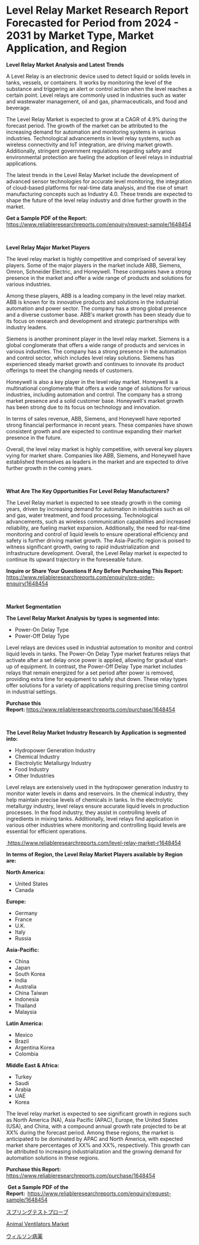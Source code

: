 <p><h1>Level Relay Market Research Report Forecasted for Period from 2024 -  2031 by Market Type, Market Application, and Region</h1></p><p><strong>Level Relay Market Analysis and Latest Trends</strong></p>
<p><p>A Level Relay is an electronic device used to detect liquid or solids levels in tanks, vessels, or containers. It works by monitoring the level of the substance and triggering an alert or control action when the level reaches a certain point. Level relays are commonly used in industries such as water and wastewater management, oil and gas, pharmaceuticals, and food and beverage.</p><p>The Level Relay Market is expected to grow at a CAGR of 4.9% during the forecast period. The growth of the market can be attributed to the increasing demand for automation and monitoring systems in various industries. Technological advancements in level relay systems, such as wireless connectivity and IoT integration, are driving market growth. Additionally, stringent government regulations regarding safety and environmental protection are fueling the adoption of level relays in industrial applications.</p><p>The latest trends in the Level Relay Market include the development of advanced sensor technologies for accurate level monitoring, the integration of cloud-based platforms for real-time data analysis, and the rise of smart manufacturing concepts such as Industry 4.0. These trends are expected to shape the future of the level relay industry and drive further growth in the market.</p></p>
<p><strong>Get a Sample PDF of the Report:&nbsp;</strong> <a href="https://www.reliableresearchreports.com/enquiry/request-sample/1648454">https://www.reliableresearchreports.com/enquiry/request-sample/1648454</a></p>
<p>&nbsp;</p>
<p><strong>Level Relay Major Market Players</strong></p>
<p><p>The level relay market is highly competitive and comprised of several key players. Some of the major players in the market include ABB, Siemens, Omron, Schneider Electric, and Honeywell. These companies have a strong presence in the market and offer a wide range of products and solutions for various industries.</p><p>Among these players, ABB is a leading company in the level relay market. ABB is known for its innovative products and solutions in the industrial automation and power sector. The company has a strong global presence and a diverse customer base. ABB's market growth has been steady due to its focus on research and development and strategic partnerships with industry leaders.</p><p>Siemens is another prominent player in the level relay market. Siemens is a global conglomerate that offers a wide range of products and services in various industries. The company has a strong presence in the automation and control sector, which includes level relay solutions. Siemens has experienced steady market growth and continues to innovate its product offerings to meet the changing needs of customers.</p><p>Honeywell is also a key player in the level relay market. Honeywell is a multinational conglomerate that offers a wide range of solutions for various industries, including automation and control. The company has a strong market presence and a solid customer base. Honeywell's market growth has been strong due to its focus on technology and innovation.</p><p>In terms of sales revenue, ABB, Siemens, and Honeywell have reported strong financial performance in recent years. These companies have shown consistent growth and are expected to continue expanding their market presence in the future.</p><p>Overall, the level relay market is highly competitive, with several key players vying for market share. Companies like ABB, Siemens, and Honeywell have established themselves as leaders in the market and are expected to drive further growth in the coming years.</p></p>
<p>&nbsp;</p>
<p><strong>What Are The Key Opportunities For Level Relay Manufacturers?</strong></p>
<p><p>The Level Relay market is expected to see steady growth in the coming years, driven by increasing demand for automation in industries such as oil and gas, water treatment, and food processing. Technological advancements, such as wireless communication capabilities and increased reliability, are fueling market expansion. Additionally, the need for real-time monitoring and control of liquid levels to ensure operational efficiency and safety is further driving market growth. The Asia-Pacific region is poised to witness significant growth, owing to rapid industrialization and infrastructure development. Overall, the Level Relay market is expected to continue its upward trajectory in the foreseeable future.</p></p>
<p><strong>Inquire or Share Your Questions If Any Before Purchasing This Report:</strong> <a href="https://www.reliableresearchreports.com/enquiry/pre-order-enquiry/1648454">https://www.reliableresearchreports.com/enquiry/pre-order-enquiry/1648454</a></p>
<p>&nbsp;</p>
<p><strong>Market Segmentation</strong></p>
<p><strong>The Level Relay Market Analysis by types is segmented into:</strong></p>
<p><ul><li>Power-On Delay Type</li><li>Power-Off Delay Type</li></ul></p>
<p><p>Level relays are devices used in industrial automation to monitor and control liquid levels in tanks. The Power-On Delay Type market features relays that activate after a set delay once power is applied, allowing for gradual start-up of equipment. In contrast, the Power-Off Delay Type market includes relays that remain energized for a set period after power is removed, providing extra time for equipment to safely shut down. These relay types offer solutions for a variety of applications requiring precise timing control in industrial settings.</p></p>
<p><strong>Purchase this Report:&nbsp;</strong><a href="https://www.reliableresearchreports.com/purchase/1648454">https://www.reliableresearchreports.com/purchase/1648454</a></p>
<p>&nbsp;</p>
<p><strong>The Level Relay Market Industry Research by Application is segmented into:</strong></p>
<p><ul><li>Hydropower Generation Industry</li><li>Chemical Industry</li><li>Electrolytic Metallurgy Industry</li><li>Food Industry</li><li>Other Industries</li></ul></p>
<p><p>Level relays are extensively used in the hydropower generation industry to monitor water levels in dams and reservoirs. In the chemical industry, they help maintain precise levels of chemicals in tanks. In the electrolytic metallurgy industry, level relays ensure accurate liquid levels in production processes. In the food industry, they assist in controlling levels of ingredients in mixing tanks. Additionally, level relays find application in various other industries where monitoring and controlling liquid levels are essential for efficient operations.</p></p>
<p><a href="https://www.reliableresearchreports.com/level-relay-market-r1648454">&nbsp;https://www.reliableresearchreports.com/level-relay-market-r1648454</a></p>
<p><strong>In terms of Region, the Level Relay Market Players available by Region are:</strong></p>
<p>
    <p> <strong> North America: </strong>
        <ul>
            <li>United States</li>
            <li>Canada</li>
        </ul>
        </p> 
    <p> <strong> Europe: </strong>
        <ul>
            <li>Germany</li>
            <li>France</li>
            <li>U.K.</li>
            <li>Italy</li>
            <li>Russia</li>
        </ul>
        </p> 
    <p> <strong> Asia-Pacific: </strong>
        <ul>
            <li>China</li>
            <li>Japan</li>
            <li>South Korea</li>
            <li>India</li>
            <li>Australia</li>
            <li>China Taiwan</li>
            <li>Indonesia</li>
            <li>Thailand</li>
            <li>Malaysia</li>
        </ul>
        </p> 
    <p> <strong> Latin America: </strong>
        <ul>
            <li>Mexico</li>
            <li>Brazil</li>
            <li>Argentina Korea</li>
            <li>Colombia</li>
        </ul>
        </p> 
    <p> <strong> Middle East & Africa: </strong>
        <ul>
            <li>Turkey</li>
            <li>Saudi</li>
            <li>Arabia</li>
            <li>UAE</li>
            <li>Korea</li>
        </ul>
    </p>
    </p>
<p><p>The level relay market is expected to see significant growth in regions such as North America (NA), Asia Pacific (APAC), Europe, the United States (USA), and China, with a compound annual growth rate projected to be at XX% during the forecast period. Among these regions, the market is anticipated to be dominated by APAC and North America, with expected market share percentages of XX% and XX%, respectively. This growth can be attributed to increasing industrialization and the growing demand for automation solutions in these regions.</p></p>
<p><strong>Purchase this Report: </strong><a href="https://www.reliableresearchreports.com/purchase/1648454">https://www.reliableresearchreports.com/purchase/1648454</a></p>
<p>&nbsp;<strong>Get a Sample PDF of the Report:&nbsp;&nbsp;</strong><a href="https://www.reliableresearchreports.com/enquiry/request-sample/1648454">https://www.reliableresearchreports.com/enquiry/request-sample/1648454</a></p>
<p><strong></strong></p>
<p><p><a href="https://github.com/ihabdkwlxs948/Market-Research-Report-List-1/blob/main/306451530081.md">スプリングテストプローブ</a></p><p><a href="https://shimmer-gardenia-37a.notion.site/Animal-Ventilators-Market-Analysis-and-Sze-Forecasted-for-period-from-2024-to-2031-7eec98d9a4c04d558889bf93d15a3c60">Animal Ventilators Market</a></p><p><a href="https://github.com/zoetazuur/Market-Research-Report-List-1/blob/main/937827430080.md">ウィルソン病薬</a></p></p>